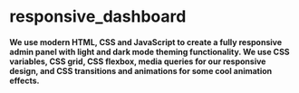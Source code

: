 # responsive_dashboard

#### We use modern HTML, CSS and JavaScript to create a fully responsive admin panel with light and dark mode theming functionality. We use CSS variables, CSS grid, CSS flexbox, media queries for our responsive design, and CSS transitions and animations for some cool animation effects.